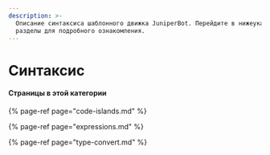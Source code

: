 ```yaml
---
description: >-
  Описание синтаксиса шаблонного движка JuniperBot. Перейдите в нижеуказанные
  разделы для подробного ознакомления.
---
```


# Синтаксис

#### Страницы в этой категории

{% page-ref page="code-islands.md" %}

{% page-ref page="expressions.md" %}

{% page-ref page="type-convert.md" %}



